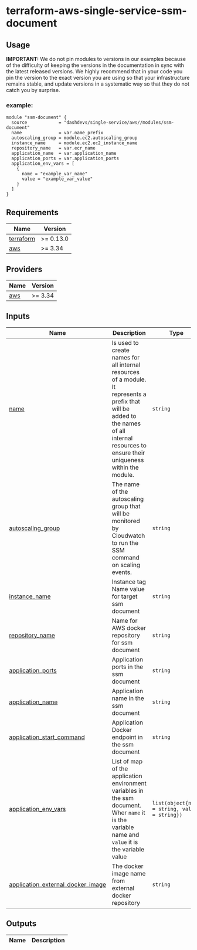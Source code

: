 # terraform-aws-single-service-ssm-document


## Usage


**IMPORTANT:** We do not pin modules to versions in our examples because of the
difficulty of keeping the versions in the documentation in sync with the latest released versions.
We highly recommend that in your code you pin the version to the exact version you are
using so that your infrastructure remains stable, and update versions in a
systematic way so that they do not catch you by surprise.

### example:
```
module "ssm-document" {
  source            = "dashdevs/single-service/aws//modules/ssm-document"
  name              = var.name_prefix
  autoscaling_group = module.ec2.autoscaling_group
  instance_name     = module.ec2.ec2_instance_name
  repository_name   = var.ecr_name
  application_name  = var.application_name
  application_ports = var.application_ports
  application_env_vars = [
    {
      name = "example_var_name"
      value = "example_var_value"
    }
  ]
}

```

<!-- markdownlint-restore -->
<!-- markdownlint-disable -->
## Requirements

| Name | Version |
|------|---------|
| <a name="requirement_terraform"></a> [terraform](#requirement\_terraform) | >= 0.13.0 |
| <a name="requirement_aws"></a> [aws](#requirement\_aws) | >= 3.34 |

## Providers

| Name | Version |
|------|---------|
| <a name="provider_aws"></a> [aws](#provider\_aws) | >= 3.34 |

## Inputs

| Name | Description | Type | Default | Required |
|------|-------------|------|---------|:--------:|
| <a name="input_name"></a> [name](#input\_name) | Is used to create names for all internal resources of a module. It represents a prefix that will be added to the names of all internal resources to ensure their uniqueness within the module. | `string` | `n/a` | yes |
| <a name="input_autoscaling_group"></a> [autoscaling\_group](#input\_autoscaling\_group) | The name of the autoscaling group that will be monitored by Cloudwatch to run the SSM command on scaling events. | `string` | `null` | no |
| <a name="input_instance_name"></a> [instance\_name](#input\_instance\_name) | Instance tag Name value for target ssm document | `string` | `n/a` | yes |
| <a name="input_repository_name"></a> [repository\_name](#input\_repository\_name) | Name for AWS docker repository for ssm document | `string` |`yes`| no |
| <a name="input_application_ports"></a> [application\_ports](#input\_application\_ports) | Application ports in the ssm document | `string` | `80:8080` | no |
| <a name="input_application_name"></a> [application\_name](#input\_application\_name) | Application name in the ssm document | `string` | `core` | no |
| <a name="input_application_start_command"></a> [application\_start\_command](#input\_application\_start\_coommand) | Application Docker endpoint in the ssm document | `string` | `null` | no |
| <a name="input_application_env_vars"></a> [application\_env\_vars](#input\_application\_env\_vars) | List of map of the application environment variables in the ssm document. Wher `name` it is the variable name and `value` it is the variable value | `list(object{name = string, value = string})` | `[]` | no |
| <a name="input_application_external_docker_image"></a> [application\_external\_docker\_image](#input\_application\_external\_docker\_image) | The docker image name from external docker repository | `string` |`null`| no |

## Outputs

| Name | Description |
|------|-------------|

